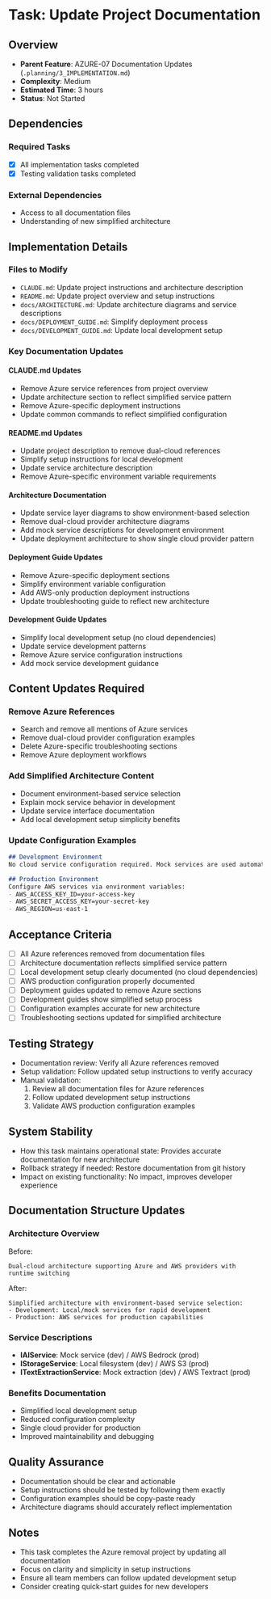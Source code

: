 # Task: Update Project Documentation

## Overview
- **Parent Feature**: AZURE-07 Documentation Updates (`.planning/3_IMPLEMENTATION.md`)
- **Complexity**: Medium
- **Estimated Time**: 3 hours
- **Status**: Not Started

## Dependencies
### Required Tasks
- [x] All implementation tasks completed
- [x] Testing validation tasks completed

### External Dependencies
- Access to all documentation files
- Understanding of new simplified architecture

## Implementation Details
### Files to Modify
- `CLAUDE.md`: Update project instructions and architecture description
- `README.md`: Update project overview and setup instructions
- `docs/ARCHITECTURE.md`: Update architecture diagrams and service descriptions
- `docs/DEPLOYMENT_GUIDE.md`: Simplify deployment process
- `docs/DEVELOPMENT_GUIDE.md`: Update local development setup

### Key Documentation Updates

#### CLAUDE.md Updates
- Remove Azure service references from project overview
- Update architecture section to reflect simplified service pattern
- Remove Azure-specific deployment instructions
- Update common commands to reflect simplified configuration

#### README.md Updates
- Update project description to remove dual-cloud references
- Simplify setup instructions for local development
- Update service architecture description
- Remove Azure-specific environment variable requirements

#### Architecture Documentation
- Update service layer diagrams to show environment-based selection
- Remove dual-cloud provider architecture diagrams
- Add mock service descriptions for development environment
- Update deployment architecture to show single cloud provider pattern

#### Deployment Guide Updates
- Remove Azure-specific deployment sections
- Simplify environment variable configuration
- Add AWS-only production deployment instructions
- Update troubleshooting guide to reflect new architecture

#### Development Guide Updates
- Simplify local development setup (no cloud dependencies)
- Update service development patterns
- Remove Azure service configuration instructions
- Add mock service development guidance

## Content Updates Required

### Remove Azure References
- Search and remove all mentions of Azure services
- Remove dual-cloud provider configuration examples
- Delete Azure-specific troubleshooting sections
- Remove Azure deployment workflows

### Add Simplified Architecture Content
- Document environment-based service selection
- Explain mock service behavior in development
- Update service interface documentation
- Add local development setup simplicity benefits

### Update Configuration Examples
```markdown
## Development Environment
No cloud service configuration required. Mock services are used automatically.

## Production Environment
Configure AWS services via environment variables:
- AWS_ACCESS_KEY_ID=your-access-key
- AWS_SECRET_ACCESS_KEY=your-secret-key
- AWS_REGION=us-east-1
```

## Acceptance Criteria
- [ ] All Azure references removed from documentation files
- [ ] Architecture documentation reflects simplified service pattern
- [ ] Local development setup clearly documented (no cloud dependencies)
- [ ] AWS production configuration properly documented
- [ ] Deployment guides updated to remove Azure sections
- [ ] Development guides show simplified setup process
- [ ] Configuration examples accurate for new architecture
- [ ] Troubleshooting sections updated for simplified architecture

## Testing Strategy
- Documentation review: Verify all Azure references removed
- Setup validation: Follow updated setup instructions to verify accuracy
- Manual validation:
  1. Review all documentation files for Azure references
  2. Follow updated development setup instructions
  3. Validate AWS production configuration examples

## System Stability
- How this task maintains operational state: Provides accurate documentation for new architecture
- Rollback strategy if needed: Restore documentation from git history
- Impact on existing functionality: No impact, improves developer experience

## Documentation Structure Updates

### Architecture Overview
Before:
```
Dual-cloud architecture supporting Azure and AWS providers with runtime switching
```

After:
```
Simplified architecture with environment-based service selection:
- Development: Local/mock services for rapid development
- Production: AWS services for production capabilities
```

### Service Descriptions
- **IAIService**: Mock service (dev) / AWS Bedrock (prod)
- **IStorageService**: Local filesystem (dev) / AWS S3 (prod)
- **ITextExtractionService**: Mock extraction (dev) / AWS Textract (prod)

### Benefits Documentation
- Simplified local development setup
- Reduced configuration complexity
- Single cloud provider for production
- Improved maintainability and debugging

## Quality Assurance
- Documentation should be clear and actionable
- Setup instructions should be tested by following them exactly
- Configuration examples should be copy-paste ready
- Architecture diagrams should accurately reflect implementation

## Notes
- This task completes the Azure removal project by updating all documentation
- Focus on clarity and simplicity in setup instructions
- Ensure all team members can follow updated development setup
- Consider creating quick-start guides for new developers